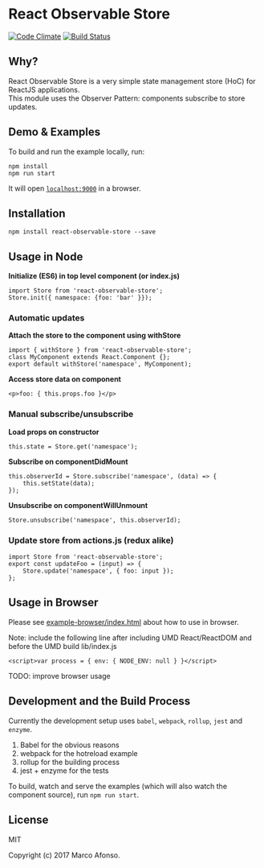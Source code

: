 # React Observable Store

[![Code Climate](https://codeclimate.com/github/taviroquai/ReactObservableStore/badges/gpa.svg)](https://codeclimate.com/github/taviroquai/ReactObservableStore)
[![Build Status](https://travis-ci.org/taviroquai/ReactObservableStore.svg?branch=master)](https://travis-ci.org/taviroquai/ReactObservableStore)

## Why?
React Observable Store is a very simple state management store (HoC) for ReactJS applications.  
This module uses the Observer Pattern: components subscribe to store updates.  

## Demo & Examples

To build and run the example locally, run:

```
npm install
npm run start
```

It will open [`localhost:9000`](http://localhost:9000) in a browser.

## Installation

```
npm install react-observable-store --save
```

## Usage in Node

**Initialize (ES6) in top level component (or index.js)**  
```
import Store from 'react-observable-store';
Store.init({ namespace: {foo: 'bar' }});
```

### Automatic updates
**Attach the store to the component using withStore**  
```
import { withStore } from 'react-observable-store';
class MyComponent extends React.Component {};
export default withStore('namespace', MyComponent);
```

**Access store data on component**  
```
<p>foo: { this.props.foo }</p>
```

### Manual subscribe/unsubscribe
**Load props on constructor**  
```
this.state = Store.get('namespace');
```
**Subscribe on componentDidMount**  
```
this.observerId = Store.subscribe('namespace', (data) => {
    this.setState(data);
});
```
**Unsubscribe on componentWillUnmount**  
```
Store.unsubscribe('namespace', this.observerId);
```

### Update store from actions.js (redux alike)
```
import Store from 'react-observable-store';
export const updateFoo = (input) => {
    Store.update('namespace', { foo: input });
};
```

## Usage in Browser

Please see [example-browser/index.html](https://github.com/taviroquai/ReactObservableStore/blob/v2-dev/example-browser/index.html) about how to use in browser.

Note: include the following line after including UMD React/ReactDOM and before the UMD build lib/index.js

```
<script>var process = { env: { NODE_ENV: null } }</script>
```

TODO: improve browser usage

## Development and the Build Process

Currently the development setup uses `babel`, `webpack`, `rollup`, `jest` and `enzyme`.

1. Babel for the obvious reasons
2. webpack for the hotreload example
3. rollup for the building process
4. jest + enzyme for the tests

To build, watch and serve the examples (which will also watch the component source), run `npm run start`.

## License

MIT

Copyright (c) 2017 Marco Afonso.
